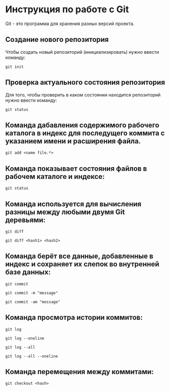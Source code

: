 # Инструкция по работе с Git

Git - это программа для хранения разных версий проекта.

## Создание нового репозитория

Чтобы создать новый репозиторий (инициализировать) нужно ввести команду:

    git init

## Проверка актуального состояния репозитория

Для того, чтобы проверить в каком состоянии находится репозиторий нужно ввести команду:

    git status

## Команда дабавления содержимого рабочего каталога в индекс для последущего коммита с указанием имени и расширения файла.

    git add <name file.*>

## Команда показывает состояния файлов в рабочем каталоге и индексе:

    git status

## Команда используется для вычисления разницы между любыми двумя Git деревьями: 

    git diff

    git diff <hash1> <hash2>

## Команда берёт все данные, добавленные в индекс и сохраняет их слепок во внутренней базе данных:

    git commit
    
    git commit -m "message"

    git commit -am "message"

## Команда просмотра истории коммитов:

    git log

    git log --oneline

    git log --all

    git log --all --oneline

## Команда перемещения между коммитами:

    git checkout <hash>




